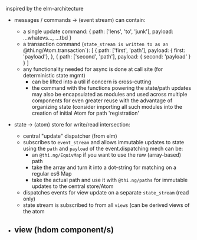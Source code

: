 inspired by the elm-architecture

- messages / commands -> (event stream) can contain: 
  - a single update command: 
  { 
    path: ['lens', 'to', 'junk'],
    payload: ...whatevs...,
    ...tbd 
  }
  - a transaction command (`state_stream is written to as an `@thi.ng/Atom.transaction`):
  [
    { 
      path: ['first', 'path'],
      payload: { first: 'payload'}, 
    },
    {
      path: ['second', 'path'],
      payload: { second: 'payload' }
    }
  ]
  - any functionality needed for async is done at call site (for deterministic state mgmt)
    - can be lifted into a util if concern is cross-cutting
    - the command with the functions powering the state/path updates may also be encapsulated as modules and used across multiple components for even greater reuse with the advantage of organizing state (consider importing all such modules into the creation of initial Atom for path 'registration'

- state -> (atom) store for write/read intersection:
  - central "update" dispatcher (from elm)
  - subscribes to `event_stream` and allows immutable updates to state using the `path` and `payload` of the event.dispatching mech can be:
    - an `@thi.ng/EquivMap` if you want to use the raw (array-based) path 
    - take the array and turn it into a dot-string for matching on a regular es6 Map
    - take the actual path and use it with `@thi.ng/paths` for immutable updates to the central store/Atom
  - dispatches events for view update on a separate `state_stream` (read only)
  - state stream is subscribed to from all `view`s (can be derived views of the atom
- view (hdom component/s)
  - 